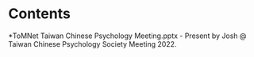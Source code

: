 # Contents
*ToMNet Taiwan Chinese Psychology Meeting.pptx - Present by Josh @ Taiwan Chinese Psychology Society Meeting 2022.
